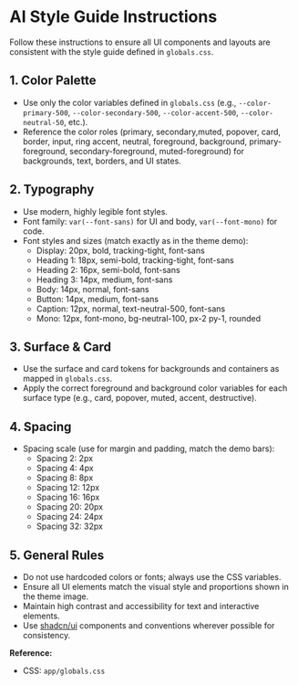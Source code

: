 # AI Style Guide Instructions

Follow these instructions to ensure all UI components and layouts are consistent with the style guide defined in `globals.css`.

## 1. Color Palette

- Use only the color variables defined in `globals.css` (e.g., `--color-primary-500`, `--color-secondary-500`, `--color-accent-500`, `--color-neutral-50`, etc.).
- Reference the color roles (primary, secondary,muted, popover, card, border, input, ring accent, neutral, foreground, background, primary-foreground, secondary-foreground, muted-foreground) for backgrounds, text, borders, and UI states.

## 2. Typography

- Use modern, highly legible font styles.
- Font family: `var(--font-sans)` for UI and body, `var(--font-mono)` for code.
- Font styles and sizes (match exactly as in the theme demo):
  - Display: 20px, bold, tracking-tight, font-sans
  - Heading 1: 18px, semi-bold, tracking-tight, font-sans
  - Heading 2: 16px, semi-bold, font-sans
  - Heading 3: 14px, medium, font-sans
  - Body: 14px, normal, font-sans
  - Button: 14px, medium, font-sans
  - Caption: 12px, normal, text-neutral-500, font-sans
  - Mono: 12px, font-mono, bg-neutral-100, px-2 py-1, rounded

## 3. Surface & Card

- Use the surface and card tokens for backgrounds and containers as mapped in `globals.css`.
- Apply the correct foreground and background color variables for each surface type (e.g., card, popover, muted, accent, destructive).

## 4. Spacing

- Spacing scale (use for margin and padding, match the demo bars):
  - Spacing 2: 2px
  - Spacing 4: 4px
  - Spacing 8: 8px
  - Spacing 12: 12px
  - Spacing 16: 16px
  - Spacing 20: 20px
  - Spacing 24: 24px
  - Spacing 32: 32px

## 5. General Rules

- Do not use hardcoded colors or fonts; always use the CSS variables.
- Ensure all UI elements match the visual style and proportions shown in the theme image.
- Maintain high contrast and accessibility for text and interactive elements.
- Use [shadcn/ui](https://ui.shadcn.com/) components and conventions wherever possible for consistency.

**Reference:**

- CSS: `app/globals.css`
